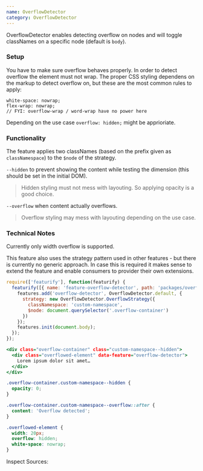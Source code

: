 ```yaml
---
name: OverflowDetector
category: OverflowDetector
---
```


OverflowDetector enables detecting overflow on nodes and will toggle classNames on a specific node (default is `body`).

### Setup

You have to make sure overflow behaves properly. In order to detect overflow the element must not wrap.
The proper CSS styling dependens on the markup to detect overflow on, but these are the most common rules to apply:
```cssas
white-space: nowrap;
flex-wrap: nowrap;
// FYI: overflow-wrap / word-wrap have no power here
```

Depending on the use case `overflow: hidden;` might be apprioriate.

### Functionality

The feature applies two classNames (based on the prefix given as `classNamespace`) to the `$node` of the strategy.

`--hidden` to prevent showing the content while testing the dimension (this should be set in the initial DOM).
> Hidden styling must not mess with layouting. So applying opacity is a good choice.

`--overflow` when content actually overflows.
> Overflow styling may mess with layouting depending on the use case.

### Technical Notes

Currently only width overflow is supported.

This feature also uses the strategy pattern used in other features - but there is currently no generic approach.
In case this is required it makes sense to extend the feature and enable consumers to provider their own extensions.

```types.js
require(['featurify'], function(featurify) {
  featurify([{ name: 'feature-overflow-detector', path: 'packages/overflow-detector/lib/main.min.js' }, 'base', 'base.features'], function(OverflowDetector, base, features) {
    features.add('overflow-detector', OverflowDetector.default, {
      strategy: new OverflowDetector.OverflowStrategy({
        classNamespace: 'custom-namespace',
        $node: document.querySelector('.overflow-container')
      })
    });
    features.init(document.body);
  });
});
```
```types.html
<div class="overflow-container" class="custom-namespace--hidden">
  <div class="overflowed-element" data-feature="overflow-detector">
    Lorem ipsum dolor sit amet…
  </div>
</div>
```
```types.css
.overflow-container.custom-namespace--hidden {
  opacity: 0;
}

.overflow-container.custom-namespace--overflow::after {
  content: 'Overflow detected';
}

.overflowed-element {
  width: 20px;
  overflow: hidden;
  white-space: nowrap;
}
```

Inspect Sources:
```src:../src/index.js
```
```src:../src/style.scss
```
```types:../lib/style.css
```
